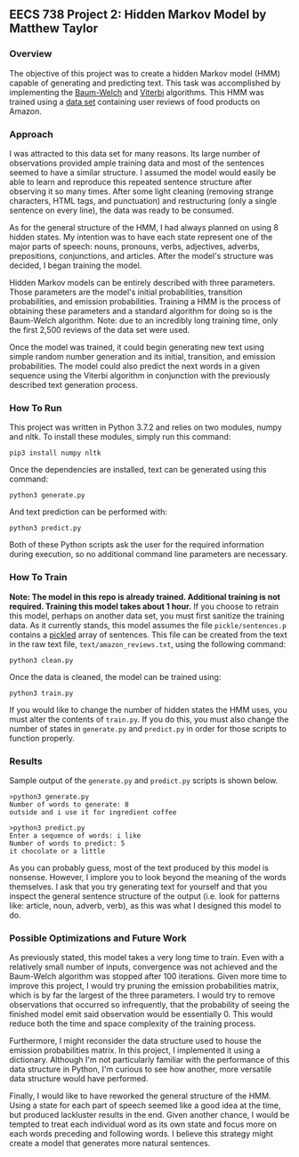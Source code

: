 ## EECS 738 Project 2: Hidden Markov Model by Matthew Taylor

### Overview
The objective of this project was to create a hidden Markov model (HMM) capable of generating and predicting text. This task was accomplished by implementing the [Baum-Welch](https://en.wikipedia.org/wiki/Baum%E2%80%93Welch_algorithm) and [Viterbi](https://en.wikipedia.org/wiki/Viterbi_algorithm) algorithms. This HMM was trained using a [data set](https://www.kaggle.com/snap/amazon-fine-food-reviews) containing user reviews of food products on Amazon.

### Approach
I was attracted to this data set for many reasons. Its large number of observations provided ample training data and most of the sentences seemed to have a similar structure. I assumed the model would easily be able to learn and reproduce this repeated sentence structure after observing it so many times. After some light cleaning (removing strange characters, HTML tags, and punctuation) and restructuring (only a single sentence on every line), the data was ready to be consumed.

As for the general structure of the HMM, I had always planned on using 8 hidden states. My intention was to have each state represent one of the major parts of speech: nouns, pronouns, verbs, adjectives, adverbs, prepositions, conjunctions, and articles. After the model's structure was decided, I began training the model.

Hidden Markov models can be entirely described with three parameters. Those parameters are the model's initial probabilities, transition probabilities, and emission probabilities. Training a HMM is the process of obtaining these parameters and a standard algorithm for doing so is the Baum-Welch algorithm. Note: due to an incredibly long training time, only the first 2,500 reviews of the data set were used.

Once the model was trained, it could begin generating new text using simple random number generation and its initial, transition, and emission probabilities. The model could also predict the next words in a given sequence using the Viterbi algorithm in conjunction with the previously described text generation process.

### How To Run
This project was written in Python 3.7.2 and relies on two modules, numpy and nltk. To install these modules, simply run this command:
```
pip3 install numpy nltk
```
Once the dependencies are installed, text can be generated using this command:
```
python3 generate.py
```
And text prediction can be performed with:
```
python3 predict.py
```
Both of these Python scripts ask the user for the required information during execution, so no additional command line parameters are necessary.

### How To Train
**Note: The model in this repo is already trained. Additional training is not required. Training this model takes about 1 hour.**
If you choose to retrain this model, perhaps on another data set, you must first sanitize the training data. As it currently stands, this model assumes the file `pickle/sentences.p` contains a [pickled](https://docs.python.org/3/library/pickle.html) array of sentences. This file can be created from the text in the raw text file, `text/amazon_reviews.txt`, using the following command:
```
python3 clean.py
```
Once the data is cleaned, the model can be trained using:
```
python3 train.py
```
If you would like to change the number of hidden states the HMM uses, you must alter the contents of `train.py`. If you do this, you must also change the number of states in `generate.py` and `predict.py` in order for those scripts to function properly.

### Results
Sample output of the `generate.py` and `predict.py` scripts is shown below.
```
>python3 generate.py
Number of words to generate: 8
outside and i use it for ingredient coffee

>python3 predict.py
Enter a sequence of words: i like
Number of words to predict: 5
it chocolate or a little
```

As you can probably guess, most of the text produced by this model is nonsense. However, I implore you to look beyond the meaning of the words themselves. I ask that you try generating text for yourself and that you inspect the general sentence structure of the output (i.e. look for patterns like: article, noun, adverb, verb), as this was what I designed this model to do.

### Possible Optimizations and Future Work
As previously stated, this model takes a very long time to train. Even with a relatively small number of inputs, convergence was not achieved and the Baum-Welch algorithm was stopped after 100 iterations. Given more time to improve this project, I would try pruning the emission probabilities matrix, which is by far the largest of the three parameters. I would try to remove observations that occurred so infrequently, that the probability of seeing the finished model emit said observation would be essentially 0. This would reduce both the time and space complexity of the training process.

Furthermore, I might reconsider the data structure used to house the emission probabilities matrix. In this project, I implemented it using a dictionary. Although I'm not particularly familiar with the performance of this data structure in Python, I'm curious to see how another, more versatile data structure would have performed.

Finally, I would like to have reworked the general structure of the HMM. Using a state for each part of speech seemed like a good idea at the time, but produced lackluster results in the end. Given another chance, I would be tempted to treat each individual word as its own state and focus more on each words preceding and following words. I believe this strategy might create a model that generates more natural sentences.
